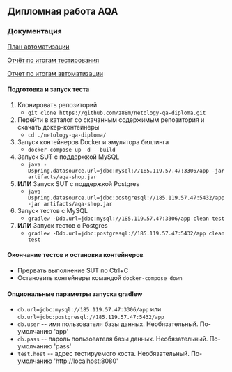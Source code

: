 ## Дипломная работа AQA

### Документация
[План автоматизации](https://github.com/z88m/netology-qa-diploma/blob/master/docs/Plan.md)

[Отчёт по итогам тестирования](https://github.com/z88m/netology-qa-diploma/blob/master/docs/Report.md)

[Отчет по итогам автоматизации](https://github.com/z88m/netology-qa-diploma/blob/master/docs/Summary.md)

#### Подготовка и запуск теста

1. Клонировать репозиторий
    * ```git clone https://github.com/z88m/netology-qa-diploma.git```
1. Перейти в каталог со скачанным содержимым репозитория и скачать докер-контейнеры
    * ```cd ./netology-qa-diploma/```
1. Запуск контейнеров Docker и эмулятора биллинга
    * ```docker-compose up -d --build```
1. Запуск SUT с поддержкой MySQL
   * ```java -Dspring.datasource.url=jdbc:mysql://185.119.57.47:3306/app -jar artifacts/aqa-shop.jar```
1. **ИЛИ** Запуск SUT с поддержкой Postgres
   * ```java -Dspring.datasource.url=jdbc:postgresql://185.119.57.47:5432/app -jar artifacts/aqa-shop.jar```
1. Запуск тестов с MySQL
   * ```gradlew -Ddb.url=jdbc:mysql://185.119.57.47:3306/app clean test```
1. **ИЛИ** Запуск тестов с Postgres
   * ```gradlew -Ddb.url=jdbc:postgresql://185.119.57.47:5432/app clean test```

#### Окончание тестов и остановка контейнеров

   * Прервать выполнение SUT по Ctrl+C 
   * Остановить контейнеры командой ```docker-compose down```

#### Опциональные параметры запуска gradlew

   *  ```db.url=jdbc:mysql://185.119.57.47:3306/app``` или ```db.url=jdbc:postgresql://185.119.57.47:5432/app```
   *  ```db.user``` -- имя пользователя базы данных. Необязательный. По-умолчанию 'app'
   * ```db.pass``` -- пароль пользователя базы данных. Необязательный. По-умолчанию 'pass'
   * ```test.host``` -- адрес тестируемого хоста. Необязательный. По-умолчанию 'http://localhost:8080'
